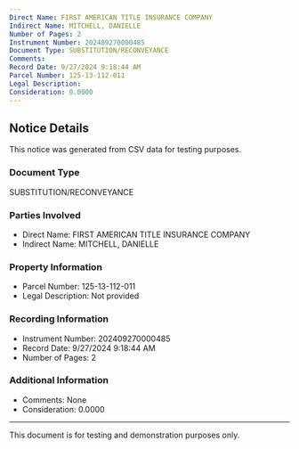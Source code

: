 ```yaml
---
Direct Name: FIRST AMERICAN TITLE INSURANCE COMPANY
Indirect Name: MITCHELL, DANIELLE
Number of Pages: 2
Instrument Number: 202409270000485
Document Type: SUBSTITUTION/RECONVEYANCE
Comments: 
Record Date: 9/27/2024 9:18:44 AM
Parcel Number: 125-13-112-011
Legal Description: 
Consideration: 0.0000
---
```


## Notice Details

This notice was generated from CSV data for testing purposes.

### Document Type
SUBSTITUTION/RECONVEYANCE

### Parties Involved
- Direct Name: FIRST AMERICAN TITLE INSURANCE COMPANY
- Indirect Name: MITCHELL, DANIELLE

### Property Information
- Parcel Number: 125-13-112-011
- Legal Description: Not provided

### Recording Information
- Instrument Number: 202409270000485
- Record Date: 9/27/2024 9:18:44 AM
- Number of Pages: 2

### Additional Information
- Comments: None
- Consideration: 0.0000

---

This document is for testing and demonstration purposes only.
